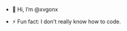 - 👋 Hi, I’m @xvgonx

- ⚡ Fun fact: I don't really know how to code.

<!---
xvgonx/xvgonx is a ✨ special ✨ repository because its `README.md` (this file) appears on your GitHub profile.
You can click the Preview link to take a look at your changes.
--->
